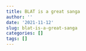 ```yaml
---
title: BLAT is a great sanga
author: ''
date: '2021-11-12'
slug: blat-is-a-great-sanga
categories: []
tags: []
---
```

